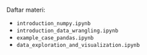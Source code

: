 Daftar materi:
+ `introduction_numpy.ipynb`
+ `introduction_data_wrangling.ipynb`
+ `example_case_pandas.ipynb`
+ `data_exploration_and_visualization.ipynb`
